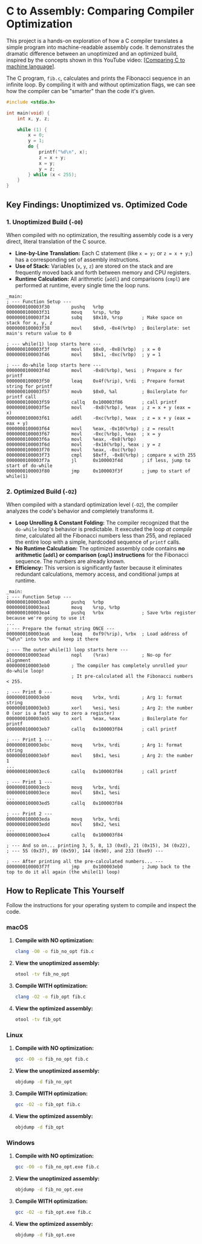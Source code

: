 # C to Assembly: Comparing Compiler Optimization

This project is a hands-on exploration of how a C compiler translates a simple program into machine-readable assembly code. It demonstrates the dramatic difference between an unoptimized and an optimized build, inspired by the concepts shown in this YouTube video: [[Comparing C to machine language](https://youtu.be/yOyaJXpAYZQ?si=uGS71liOFi94eSz7)].

The C program, `fib.c`, calculates and prints the Fibonacci sequence in an infinite loop. By compiling it with and without optimization flags, we can see how the compiler can be "smarter" than the code it's given.

```c
#include <stdio.h>

int main(void) {
    int x, y, z;

    while (1) {
        x = 0;
        y = 1;
        do {
            printf("%d\n", x);
            z = x + y;
            x = y;
            y = z;
        } while (x < 255);
    }
}
```

## Key Findings: Unoptimized vs. Optimized Code

### 1. Unoptimized Build (`-O0`)

When compiled with no optimization, the resulting assembly code is a very direct, literal translation of the C source.

*   **Line-by-Line Translation:** Each C statement (like `x = y;` or `z = x + y;`) has a corresponding set of assembly instructions.
*   **Use of Stack:** Variables (`x`, `y`, `z`) are stored on the stack and are frequently moved back and forth between memory and CPU registers.
*   **Runtime Calculation:** All arithmetic (`addl`) and comparisons (`cmpl`) are performed at runtime, every single time the loop runs.

```assembly
_main:
; --- Function Setup ---
0000000100003f30        pushq   %rbp
0000000100003f31        movq    %rsp, %rbp
0000000100003f34        subq    $0x10, %rsp       ; Make space on stack for x, y, z
0000000100003f38        movl    $0x0, -0x4(%rbp)  ; Boilerplate: set main's return value to 0

; --- while(1) loop starts here ---
0000000100003f3f        movl    $0x0, -0x8(%rbp)  ; x = 0
0000000100003f46        movl    $0x1, -0xc(%rbp)  ; y = 1

; --- do-while loop starts here ---
0000000100003f4d        movl    -0x8(%rbp), %esi  ; Prepare x for printf
0000000100003f50        leaq    0x4f(%rip), %rdi  ; Prepare format string for printf
0000000100003f57        movb    $0x0, %al         ; Boilerplate for printf call
0000000100003f59        callq   0x100003f86       ; call printf
0000000100003f5e        movl    -0x8(%rbp), %eax  ; z = x + y (eax = x)
0000000100003f61        addl    -0xc(%rbp), %eax  ; z = x + y (eax = eax + y)
0000000100003f64        movl    %eax, -0x10(%rbp) ; z = result
0000000100003f67        movl    -0xc(%rbp), %eax  ; x = y
0000000100003f6a        movl    %eax, -0x8(%rbp)
0000000100003f6d        movl    -0x10(%rbp), %eax ; y = z
0000000100003f70        movl    %eax, -0xc(%rbp)
0000000100003f73        cmpl    $0xff, -0x8(%rbp) ; compare x with 255
0000000100003f7a        jl      0x100003f4d       ; if less, jump to start of do-while
0000000100003f80        jmp     0x100003f3f       ; jump to start of while(1)
```

### 2. Optimized Build (`-O2`)

When compiled with a standard optimization level (`-O2`), the compiler analyzes the code's behavior and completely transforms it.

*   **Loop Unrolling & Constant Folding:** The compiler recognized that the `do-while` loop's behavior is predictable. It executed the loop *at compile time*, calculated all the Fibonacci numbers less than 255, and replaced the entire loop with a simple, hardcoded sequence of `printf` calls.
*   **No Runtime Calculation:** The optimized assembly code contains **no arithmetic (`addl`) or comparison (`cmpl`) instructions** for the Fibonacci sequence. The numbers are already known.
*   **Efficiency:** This version is significantly faster because it eliminates redundant calculations, memory access, and conditional jumps at runtime.

```assembly
_main:
; --- Function Setup ---
0000000100003ea0        pushq   %rbp
0000000100003ea1        movq    %rsp, %rbp
0000000100003ea4        pushq   %rbx              ; Save %rbx register because we're going to use it
...
; --- Prepare the format string ONCE ---
0000000100003ea6        leaq    0xf9(%rip), %rbx  ; Load address of "%d\n" into %rbx and keep it there

; --- The outer while(1) loop starts here ---
0000000100003ead        nopl    (%rax)            ; No-op for alignment
0000000100003eb0        ; The compiler has completely unrolled your do-while loop!
                        ; It pre-calculated all the Fibonacci numbers < 255.

; --- Print 0 ---
0000000100003eb0        movq    %rbx, %rdi        ; Arg 1: format string
0000000100003eb3        xorl    %esi, %esi        ; Arg 2: the number 0 (xor is a fast way to zero a register)
0000000100003eb5        xorl    %eax, %eax        ; Boilerplate for printf
0000000100003eb7        callq   0x100003f84       ; call printf

; --- Print 1 ---
0000000100003ebc        movq    %rbx, %rdi        ; Arg 1: format string
0000000100003ebf        movl    $0x1, %esi        ; Arg 2: the number 1
...
0000000100003ec6        callq   0x100003f84       ; call printf

; --- Print 1 ---
0000000100003ecb        movq    %rbx, %rdi
0000000100003ece        movl    $0x1, %esi
...
0000000100003ed5        callq   0x100003f84

; --- Print 2 ---
0000000100003eda        movq    %rbx, %rdi
0000000100003edd        movl    $0x2, %esi
...
0000000100003ee4        callq   0x100003f84

; --- And so on... printing 3, 5, 8, 13 (0xd), 21 (0x15), 34 (0x22),
; --- 55 (0x37), 89 (0x59), 144 (0x90), and 233 (0xe9) ---

; --- After printing all the pre-calculated numbers... ---
0000000100003f7f        jmp     0x100003eb0       ; Jump back to the top to do it all again (the while(1) loop)
```

## How to Replicate This Yourself

Follow the instructions for your operating system to compile and inspect the code.

### macOS

1.  **Compile with NO optimization:**
    ```bash
    clang -O0 -o fib_no_opt fib.c
    ```
2.  **View the unoptimized assembly:**
    ```bash
    otool -tv fib_no_opt
    ```
3.  **Compile WITH optimization:**
    ```bash
    clang -O2 -o fib_opt fib.c
    ```
4.  **View the optimized assembly:**
    ```bash
    otool -tv fib_opt
    ```

### Linux

1.  **Compile with NO optimization:**
    ```bash
    gcc -O0 -o fib_no_opt fib.c
    ```
2.  **View the unoptimized assembly:**
    ```bash
    objdump -d fib_no_opt
    ```
3.  **Compile WITH optimization:**
    ```bash
    gcc -O2 -o fib_opt fib.c
    ```
4.  **View the optimized assembly:**
    ```bash
    objdump -d fib_opt
    ```

### Windows

1.  **Compile with NO optimization:**
    ```bash
    gcc -O0 -o fib_no_opt.exe fib.c
    ```
2.  **View the unoptimized assembly:**
    ```bash
    objdump -d fib_no_opt.exe
    ```
3.  **Compile WITH optimization:**
    ```bash
    gcc -O2 -o fib_opt.exe fib.c
    ```
4.  **View the optimized assembly:**
    ```bash
    objdump -d fib_opt.exe
    ```